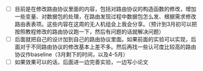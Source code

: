 - [ ] 目前是在修改路由协议里面的内容，包括对路由协议的构造函数的修改，增加一些变量、对数据包的处理，在路由发现过程中数据包怎么发、根据需求修改路由表表项。这些内容在这周的无人机组会上我会分享。（预计到3月初可以把按照教程修改的路由协议跑一下，然后有问题的话就解决问题）
- [ ] 后面就把自己的设计加到自己的路由协议里面。如果前面的实验可以实现，后面对于不同路由协议的修改基本上差不多。然后再找一些认可度比较高的路由协议作baseline（3月剩下的时间，以及4-5月）
- [ ] 如果效果可以的话，后面进一边完善实验，一边写小论文